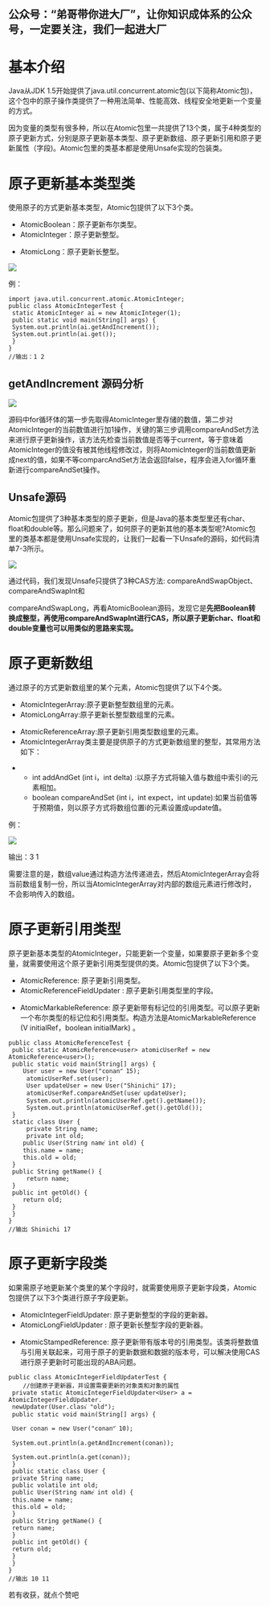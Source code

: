 ## 公众号：“弟哥带你进大厂”，让你知识成体系的公众号，一定要关注，我们一起进大厂
# 基本介绍

Java从JDK 1.5开始提供了java.util.concurrent.atomic包(以下简称Atomic包)，这个包中的原子操作类提供了一种用法简单、性能高效、线程安全地更新一个变量的方式。

因为变量的类型有很多种，所以在Atomic包里一共提供了13个类，属于4种类型的原子更新方式，分别是原子更新基本类型、原子更新数组、原子更新引用和原子更新属性（字段)。Atomic包里的类基本都是使用Unsafe实现的包装类。

# 原子更新基本类型类

使用原子的方式更新基本类型，Atomic包提供了以下3个类。

-   AtomicBoolean：原子更新布尔类型。
-   AtomicInteger：原子更新整型。

<!---->

-   AtomicLong：原子更新长整型。

![](https://p3-juejin.byteimg.com/tos-cn-i-k3u1fbpfcp/24f7631d1cea41ee97d8417638fbf12d~tplv-k3u1fbpfcp-zoom-1.image)

例：

```
import java.util.concurrent.atomic.AtomicInteger;
public class AtomicIntegerTest {
 static AtomicInteger ai = new AtomicInteger(1);
 public static void main(String[] args) {
 System.out.println(ai.getAndIncrement());
 System.out.println(ai.get());
 }
}
//输出：1 2
```

## getAndIncrement 源码分析

![](https://p3-juejin.byteimg.com/tos-cn-i-k3u1fbpfcp/1a2765df273b42158f95ab78652cef97~tplv-k3u1fbpfcp-zoom-1.image)

源码中for循环体的第一步先取得AtomicInteger里存储的数值，第二步对AtomicInteger的当前数值进行加1操作，关键的第三步调用compareAndSet方法来进行原子更新操作，该方法先检查当前数值是否等于current，等于意味着AtomicInteger的值没有被其他线程修改过，则将Atomiclnteger的当前数值更新成next的值，如果不等comparcAndSet方法会返回false，程序会进入for循环重新进行compareAndSet操作。
## Unsafe源码

Atomic包提供了3种基本类型的原子更新，但是Java的基本类型里还有char、float和double等。那么问题来了，如何原子的更新其他的基本类型呢?Atomic包里的类基本都是使用Unsafe实现的，让我们一起看一下Unsafe的源码，如代码清单7-3所示。

![](https://p3-juejin.byteimg.com/tos-cn-i-k3u1fbpfcp/b7b4044e05904ca685f1e411566e0af5~tplv-k3u1fbpfcp-zoom-1.image)

通过代码，我们发现Unsafe只提供了3种CAS方法: compareAndSwapObject、compareAndSwapInt和

compareAndSwapLong，再看AtomicBoolean源码，发现它是**先把Boolean转换成整型，再使用compareAndSwapInt进行CAS，所以原子更新char、float和double变量也可以用类似的思路来实现。**

# 原子更新数组

通过原子的方式更新数组里的某个元素，Atomic包提供了以下4个类。

-   AtomicIntegerArray:原子更新整型数组里的元素。
-   AtomicLongArray:原子更新长整型数组里的元素。

<!---->

-   AtomicReferenceArray:原子更新引用类型数组里的元素。
-   AtomicIntegerArray类主要是提供原子的方式更新数组里的整型，其常用方法如下：

<!---->

-   -   int addAndGet (int i，int delta) :以原子方式将输入值与数组中索引i的元素相加。
    -   boolean compareAndSet (int i，int expect，int update):如果当前值等于预期值，则以原子方式将数组位置i的元素设置成update值。

例：

![](https://p3-juejin.byteimg.com/tos-cn-i-k3u1fbpfcp/b1180434e0454e239b3f8c2530725c89~tplv-k3u1fbpfcp-zoom-1.image)

输出：3 1

需要注意的是，数组value通过构造方法传递进去，然后AtomicIntegerArray会将当前数组复制一份，所以当AtomicIntegerArray对内部的数组元素进行修改时，不会影响传入的数组。

# 原子更新引用类型

原子更新基本类型的AtomicInteger，只能更新一个变量，如果要原子更新多个变量，就需要使用这个原子更新引用类型提供的类。Atomic包提供了以下3个类。

-   AtomicReference: 原子更新引用类型。
-   AtomicReferenceFieldUpdater : 原子更新引用类型里的字段。

<!---->

-   AtomicMarkableReference: 原子更新带有标记位的引用类型。可以原子更新一个布尔类型的标记位和引用类型。构造方法是AtomicMarkableReference (V initialRef，boolean initialMark) 。

```
public class AtomicReferenceTest {
 public static AtomicReference<user> atomicUserRef = new AtomicReference<user>();
 public static void main(String[] args) {
 	User user = new User("conan"҅ 15);
	 atomicUserRef.set(user);
	 User updateUser = new User("Shinichi"҅ 17);
	 atomicUserRef.compareAndSet(user҅ updateUser);
	 System.out.println(atomicUserRef.get().getName());
     System.out.println(atomicUserRef.get().getOld());
 }
 static class User {
	 private String name;
	 private int old;
 	public User(String name҅ int old) {
 	this.name = name;
 	this.old = old;
 }
 public String getName() {
	 return name;
 }
 public int getOld() {
 	return old;
 }
 }
}
//输出 Shinichi 17
```

# 原子更新字段类

如果需原子地更新某个类里的某个字段时，就需要使用原子更新字段类，Atomic包提供了以下3个类进行原子字段更新。

-   AtomicIntegerFieldUpdater: 原子更新整型的字段的更新器。
-   AtomicLongFieldUpdater : 原子更新长整型字段的更新器。

<!---->

-   AtomicStampedReference: 原子更新带有版本号的引用类型。该类将整数值与引用关联起来，可用于原子的更新数据和数据的版本号，可以解决使用CAS进行原子更新时可能出现的ABA问题。

```
public class AtomicIntegerFieldUpdaterTest {
	//创建原子更新器，并设置需要更新的对象类和对象的属性
 private static AtomicIntegerFieldUpdater<User> a = AtomicIntegerFieldUpdater.
 newUpdater(User.class҅ "old");
 public static void main(String[] args) {

 User conan = new User("conan"҅ 10);

 System.out.println(a.getAndIncrement(conan));

 System.out.println(a.get(conan));
 }
 public static class User {
 private String name;
 public volatile int old;
 public User(String name҅ int old) {
 this.name = name;
 this.old = old;
 }
 public String getName() {
 return name;
 }
 public int getOld() {
 return old;
 }
 }
}
//输出 10 11
```

若有收获，就点个赞吧

